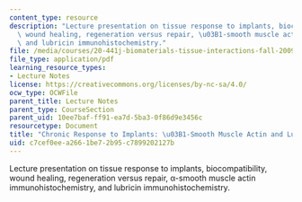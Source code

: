 ```yaml
---
content_type: resource
description: "Lecture presentation on tissue response to implants, biocompatibility,\
  \ wound healing, regeneration versus repair, \u03B1-smooth muscle actin immunohistochemistry,\
  \ and lubricin immunohistochemistry."
file: /media/courses/20-441j-biomaterials-tissue-interactions-fall-2009/c7cef0eea2661be72b95c7899202127b_MIT20_441JF09_lec16_ms.pdf
file_type: application/pdf
learning_resource_types:
- Lecture Notes
license: https://creativecommons.org/licenses/by-nc-sa/4.0/
ocw_type: OCWFile
parent_title: Lecture Notes
parent_type: CourseSection
parent_uid: 10ee7baf-ff91-ea7d-5ba3-0f86d9e3456c
resourcetype: Document
title: "Chronic Response to Implants: \u03B1-Smooth Muscle Actin and Lubricin"
uid: c7cef0ee-a266-1be7-2b95-c7899202127b
---
```

Lecture presentation on tissue response to implants, biocompatibility, wound healing, regeneration versus repair, α-smooth muscle actin immunohistochemistry, and lubricin immunohistochemistry.